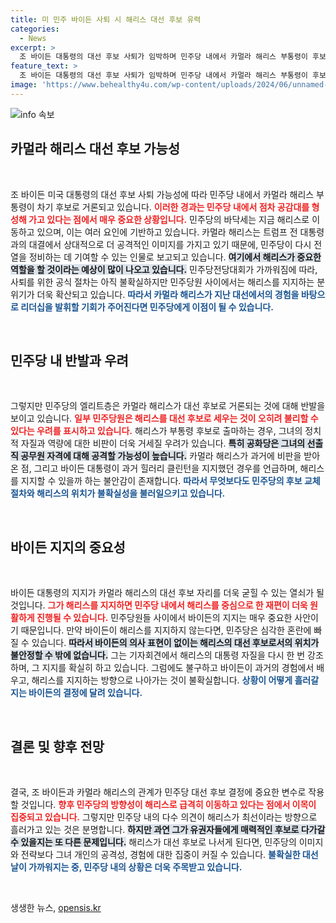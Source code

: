 ```yaml
---
title: 미 민주 바이든 사퇴 시 해리스 대선 후보 유력
categories:
  - News
excerpt: >
  조 바이든 대통령의 대선 후보 사퇴가 임박하며 민주당 내에서 카멀라 해리스 부통령이 후보로 급부상하고 있다. 그러나 당내 엘리트들의 반발과 공화당의 공격 우려 속에서 민주당의 미래는 불투명하다. 해리스, 과연 대선의 구원투수가 될 수 있을까?
feature_text: >
  조 바이든 대통령의 대선 후보 사퇴가 임박하며 민주당 내에서 카멀라 해리스 부통령이 후보로 급부상하고 있다. 그러나 당내 엘리트들의 반발과 공화당의 공격 우려 속에서 민주당의 미래는 불투명하다. 해리스, 과연 대선의 구원투수가 될 수 있을까?
image: 'https://www.behealthy4u.com/wp-content/uploads/2024/06/unnamed-file.png'
---
```


<p><img src="https://www.behealthy4u.com/wp-content/uploads/2024/06/unnamed-file.png" alt="info 속보" /></p>

<h2 data-ke-size="size26">카멀라 해리스 대선 후보 가능성</h2>

<p data-ke-size="size16">&nbsp;</p>

<p>조 바이든 미국 대통령의 대선 후보 사퇴 가능성에 따라 민주당 내에서 카멀라 해리스 부통령이 차기 후보로 거론되고 있습니다. <b><span style="color: #ee2323;">이러한 경과는 민주당 내에서 점차 공감대를 형성해 가고 있다는 점에서 매우 중요한 상황입니다.</span></b> 민주당의 바닥세는 지금 해리스로 이동하고 있으며, 이는 여러 요인에 기반하고 있습니다. 카멀라 해리스는 트럼프 전 대통령과의 대결에서 상대적으로 더 공격적인 이미지를 가지고 있기 때문에, 민주당이 다시 전열을 정비하는 데 기여할 수 있는 인물로 보고되고 있습니다. <b><span style="background-color: #21538527;">여기에서 해리스가 중요한 역할을 할 것이라는 예상이 많이 나오고 있습니다.</span></b> 민주당전당대회가 가까워짐에 따라, 사퇴를 위한 공식 절차는 아직 불확실하지만 민주당원 사이에서는 해리스를 지지하는 분위기가 더욱 확산되고 있습니다. <b><span style="color: #1a5490;">따라서 카멀라 해리스가 지난 대선에서의 경험을 바탕으로 리더십을 발휘할 기회가 주어진다면 민주당에게 이점이 될 수 있습니다.</span></b></p>

<p data-ke-size="size16">&nbsp;</p>

<h2 data-ke-size="size26">민주당 내 반발과 우려</h2>

<p data-ke-size="size16">&nbsp;</p>

<p>그렇지만 민주당의 엘리트층은 카멀라 해리스가 대선 후보로 거론되는 것에 대해 반발을 보이고 있습니다. <b><span style="color: #ee2323;">일부 민주당원은 해리스를 대선 후보로 세우는 것이 오히려 불리할 수 있다는 우려를 표시하고 있습니다.</span></b> 해리스가 부통령 후보로 출마하는 경우, 그녀의 정치적 자질과 역량에 대한 비판이 더욱 거세질 우려가 있습니다. <b><span style="background-color: #21538527;">특히 공화당은 그녀의 선출직 공무원 자격에 대해 공격할 가능성이 높습니다.</span></b> 카멀라 해리스가 과거에 비판을 받아온 점, 그리고 바이든 대통령이 과거 힐러리 클린턴을 지지했던 경우를 언급하며, 해리스를 지지할 수 있을까 하는 불안감이 존재합니다. <b><span style="color: #1a5490;">따라서 무엇보다도 민주당의 후보 교체 절차와 해리스의 위치가 불확실성을 불러일으키고 있습니다.</span></b></p>

<p data-ke-size="size16">&nbsp;</p>

<h2 data-ke-size="size26">바이든 지지의 중요성</h2>

<p data-ke-size="size16">&nbsp;</p>

<p>바이든 대통령의 지지가 카멀라 해리스의 대선 후보 자리를 더욱 굳힐 수 있는 열쇠가 될 것입니다. <b><span style="color: #ee2323;">그가 해리스를 지지하면 민주당 내에서 해리스를 중심으로 한 재편이 더욱 원활하게 진행될 수 있습니다.</span></b> 민주당원들 사이에서 바이든의 지지는 매우 중요한 사안이기 때문입니다. 만약 바이든이 해리스를 지지하지 않는다면, 민주당은 심각한 혼란에 빠질 수 있습니다. <b><span style="background-color: #21538527;">따라서 바이든의 의사 표현이 없이는 해리스의 대선 후보로서의 위치가 불안정할 수 밖에 없습니다.</span></b> 그는 기자회견에서 해리스의 대통령 자질을 다시 한 번 강조하며, 그 지지를 확실히 하고 있습니다. 그럼에도 불구하고 바이든이 과거의 경험에서 배우고, 해리스를 지지하는 방향으로 나아가는 것이 불확실합니다. <b><span style="color: #1a5490;">상황이 어떻게 흘러갈지는 바이든의 결정에 달려 있습니다.</span></b></p>

<p data-ke-size="size16">&nbsp;</p>

<h2 data-ke-size="size26">결론 및 향후 전망</h2>

<p data-ke-size="size16">&nbsp;</p>

<p>결국, 조 바이든과 카멀라 해리스의 관계가 민주당 대선 후보 결정에 중요한 변수로 작용할 것입니다. <b><span style="color: #ee2323;">향후 민주당의 방향성이 해리스로 급격히 이동하고 있다는 점에서 이목이 집중되고 있습니다.</span></b> 그렇지만 민주당 내의 다수 의견이 해리스가 최선이라는 방향으로 흘러가고 있는 것은 분명합니다. <b><span style="background-color: #21538527;">하지만 과연 그가 유권자들에게 매력적인 후보로 다가갈 수 있을지는 또 다른 문제입니다.</span></b> 해리스가 대선 후보로 나서게 된다면, 민주당의 이미지와 전략보다 그녀 개인의 공격성, 경험에 대한 집중이 커질 수 있습니다. <b><span style="color: #1a5490;">불확실한 대선 날이 가까워지는 중, 민주당 내의 상황은 더욱 주목받고 있습니다.</span></b></p>

<p data-ke-size="size16">&nbsp;</p>
생생한 뉴스, <a href="https://opensis.kr" rel="dofollow">opensis.kr</a>



